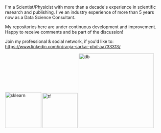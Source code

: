 I'm a Scientist/Physicist with more than a decade's experience in scientific research and publishing.
I've an industry experience of more than 5 years now as a Data Science Consultant.

My repositories here are under continuous development and improvement. Happy to receive comments and be part of the discussion!

Join my professional & social network, if you'd like to:
https://www.linkedin.com/in/ranja-sarkar-phd-aa733313/


<img width="118" alt="sklearn" src="https://user-images.githubusercontent.com/101544669/211628781-5d1671dc-0236-48e2-a611-2d7b985d9b7f.png">
<img width="115" alt="tf" src="https://user-images.githubusercontent.com/101544669/211628787-ee8e58ca-016c-4413-affa-5aa2b433bfd8.png">
<img width="245" alt="db" src="https://user-images.githubusercontent.com/101544669/211628796-f70adc2f-af0c-4097-90a7-573ec9b00976.png">
